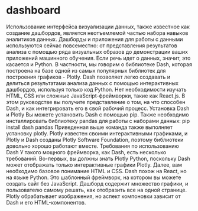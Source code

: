 # dashboard
Использование интерфейса визуализации данных, также известное как создание дашбордов, является неотъемлемой частью набора навыков аналитиков данных. Дашборды и приложения для работы с данными используются сейчас повсеместно: от представления результатов анализа с помощью ряда визуальных образов до демонстрации ваших приложений машинного обучения.
Если речь идет о данных, значит, это касается и Python. В частности, мы говорим о библиотеке Dash, которая построена на базе одной из самых популярных библиотек для построения графиков - Plotly.
Dash позволяет легко создавать и делиться результатами анализа данных с помощью интерактивных дашбордов, используя только код Python. Нет необходимости изучать HTML, CSS или сложные JavaScript-фреймворки, такие как React.js.
В этом руководстве вы получите представление о том, на что способен Dash, и как интегрировать его в свой рабочий процесс.
Установка Dash и Plotly
Вы можете установить Dash с помощью pip. Также необходимо инсталлировать библиотеку pandas для работы с наборами данных:
pip install dash pandas
Приведенная выше команда также выполняет установку plotly. Plotly известен своими интерактивными графиками, и Plotly и Dash созданы Plotly Software Foundation, поэтому библиотеки довольно хорошо работают вместе.
Требования по использованию Dash
У такого мощного фреймворка, как Dash, есть несколько требований. Во-первых, вы должны знать Plotly Python, поскольку Dash может отображать только интерактивные графики Plotly.
Далее, вам необходимо базовое понимание HTML и CSS. Dash похож на React, но на языке Python. Это шаблонный фреймворк, на котором вы можете создать сайт без JavaScript.
Дашборд содержит множество графики, и пользователю самому решать, как отобразить все на одной странице. Plotly обрабатывает изображения, но аспект компоновки зависит от Dash и его HTML-компонентов.